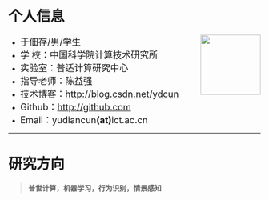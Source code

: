 # 个人信息

  <img src="http://ydcun.github.io/img/DSC_5537.jpg" width="120px;" style="float:right; margin-left300px;"/>

 - <span style="font-size:18px;">于佃存/男/学生</span>
 - <span style="font-size:18px;">学 校：中国科学院计算技术研究所</span>
 - <span style="font-size:18px;">实验室：普适计算研究中心</span>
 - <span style="font-size:18px;">指导老师：陈益强</span>
 - <span style="font-size:18px;">技术博客：http://blog.csdn.net/ydcun</span>
 - <span style="font-size:18px;">Github：http://github.com</span>
 - <span style="font-size:18px;">Email：yudiancun<strong>(at)</strong>ict.ac.cn</span>

---
# 研究方向
> <h4>普世计算，机器学习，行为识别，情景感知</h4>
